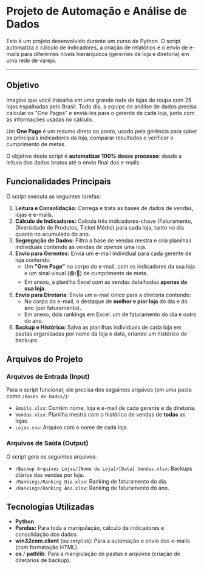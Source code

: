 # Projeto de Automação e Análise de Dados

Este é um projeto desenvolvido durante um curso de Python. O script automatiza o cálculo de indicadores, a criação de relatórios e o envio de e-mails para diferentes níveis hierárquicos (gerentes de loja e diretoria) em uma rede de varejo.

---

## Objetivo

Imagine que você trabalha em uma grande rede de lojas de roupa com 25 lojas espalhadas pelo Brasil. Todo dia, a equipe de análise de dados precisa calcular os "One Pages" e enviá-los para o gerente de cada loja, junto com as informações usadas no cálculo.

Um **One Page** é um resumo direto ao ponto, usado pela gerência para saber os principais indicadores da loja, comparar resultados e verificar o cumprimento de metas.

O objetivo deste script é **automatizar 100% desse processo**: desde a leitura dos dados brutos até o envio final dos e-mails.

## Funcionalidades Principais

O script executa as seguintes tarefas:

1.  **Leitura e Consolidação:** Carrega e trata as bases de dados de vendas, lojas e e-mails.
2.  **Cálculo de Indicadores:** Calcula três indicadores-chave (Faturamento, Diversidade de Produtos, Ticket Médio) para cada loja, tanto no dia quanto no acumulado do ano.
3.  **Segregação de Dados:** Filtra a base de vendas mestra e cria planilhas individuais contendo as vendas de *apenas* uma loja.
4.  **Envio para Gerentes:** Envia um e-mail individual para cada gerente de loja contendo:
    * Um **"One Page"** no corpo do e-mail, com os indicadores da sua loja e um sinal visual (🟢/🔴) de cumprimento de meta.
    * Em anexo, a planilha Excel com as vendas detalhadas **apenas da sua loja**.
5.  **Envio para Diretoria:** Envia um e-mail único para a diretoria contendo:
    * No corpo do e-mail, o destaque de **melhor e pior loja** do dia e do ano (por faturamento).
    * Em anexo, dois rankings em Excel: um de faturamento do dia e outro do ano.
6.  **Backup e Histórico:** Salva as planilhas individuais de cada loja em pastas organizadas por nome da loja e data, criando um histórico de backups.

## Arquivos do Projeto

### Arquivos de Entrada (Input)

Para o script funcionar, ele precisa dos seguintes arquivos (em uma pasta como `/Bases de Dados/`):

* `Emails.xlsx`: Contém nome, loja e e-mail de cada gerente e da diretoria.
* `Vendas.xlsx`: Planilha mestra com o histórico de vendas de **todas** as lojas.
* `Lojas.csv`: Arquivo com o nome de cada loja.

### Arquivos de Saída (Output)

O script gera os seguintes arquivos:

* `/Backup Arquivos Lojas/[Nome da Loja]/[Data] Vendas.xlsx`: Backups diários das vendas por loja.
* `/Rankings/Ranking Dia.xlsx`: Ranking de faturamento do dia.
* `/Rankings/Ranking Ano.xlsx`: Ranking de faturamento do ano.

## Tecnologias Utilizadas

* **Python**
* **Pandas:** Para toda a manipulação, cálculo de indicadores e consolidação dos dados.
* **win32com.client** (ou `smtplib`): Para a automação e envio dos e-mails (com formatação HTML).
* **os** / **pathlib**: Para a manipulação de pastas e arquivos (criação de diretórios de backup).
